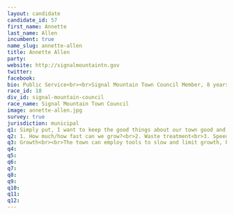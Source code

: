 ```yaml
---
layout: candidate
candidate_id: 57
first_name: Annette
last_name: Allen
incumbent: true
name_slug: annette-allen
title: Annette Allen
party: 
website: http://signalmountaintn.gov
twitter: 
facebook: 
bio: Public Service<br><br>Signal Mountain Town Council Member, 8 years<br>Municipal Planning Commissioner, 8 years<br>Parks & Library Boards, Clean Water Task Force, & Conservation Easement Working Group Liaison<br>Signal Mountain Social Services volunteer<br>MEF supporter<br>US Embassy employee in Mexico & Nicaragua<br><br>Personal<br><br>Grew up on Signal Mountain<br>Married to John for 29 years<br>Proud mom to Emily & Claire
race_id: 18
div_id: signal-mountain-council
race_name: Signal Mountain Town Council
image: annette-allen.jpg
survey: true
jurisdiction: municipal
q1: Simply put, I want to keep the good things about our town good and help make things better that can be better.<br><br>I have served on the town council and planning commission for eight years and have learned how important it is to make decisions with the whole town in mind. It is essential to look at the big picture and consider how a decision might impact the community as a whole.<br><br>My children are off at school now, and Town Council is my work. I love to roll up my sleeves and work with others to look for solutions to a problem. If re-elected I would continue to work hard to keep the quality of life that we enjoy.
q2: 1. How much/how fast can we grow?<br>2. Waste treatment<br>3. Speeding in our neighborhoods
q3: Growth<br><br>The town can employ tools to slow and limit growth, but we have no control of what is going on in the county. I would suggest we gather together the citizens and leaders of the town, Walden and the unincorporated part of Hamilton County along with some urban planning experts to ensure that our facilities and infrastructure can keep up with the pace of growth.<br><br>Waste Treatment<br><br>We are under a sewer moratorium. New neighborhoods are being planned on septic systems. We need to ensure that any new application of septic systems is conducted observing all the latest TDEC requirements. We have done preliminary studies on expanding the sewer system and have identified the areas of priority, which have failing septic systems that are polluting our streams. We need to begin discussions of funding options for expanding sewer and be ready to begin that work the WWTA once the moratorium has been lifted. <br><br>Speeding in neighborhoods<br><br>We have been working to develop solutions that will not cause unintended consequences -- such as speed bumps that are obtrusive enough to slow traffic but that will not cause bicycle accidents or impede certain vehicles. I think it would be beneficial to have public meetings with the neighbors of Hidden Brook and other areas where speeding is rampant to discuss possible options.
q4: 
q5: 
q6: 
q7: 
q8: 
q9: 
q10: 
q11: 
q12: 
---
```

